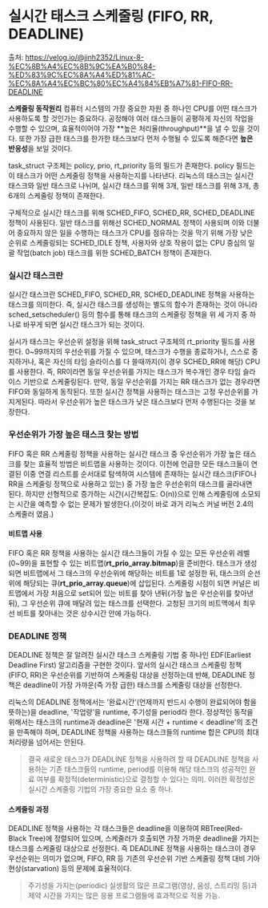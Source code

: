 # 실시간 태스크 스케줄링 (FIFO, RR, DEADLINE)

출처: https://velog.io/@jinh2352/Linux-8-%EC%8B%A4%EC%8B%9C%EA%B0%84-%ED%83%9C%EC%8A%A4%ED%81%AC-%EC%8A%A4%EC%BC%80%EC%A4%84%EB%A7%81-FIFO-RR-DEADLINE



**스케줄링 동작원리**
컴퓨터 시스템의 가장 중요한 자원 중 하나인 CPU를 어떤 태스크가 사용하도록 할 것인가는 중요하다. 공정해야 여러 태스크들이 공평하게 자신의 작업을 수행할 수 있으며, 효율적이어야 가장 **높은 처리율(throughput)**을 낼 수 있을 것이다. 또한 가장 급한 태스크를 한가한 태스크보다 먼저 수행될 수 있도록 해준다면 **높은 반응성**을 보일 것이다.



task_struct 구조체는 policy, prio, rt_priority 등의 필드가 존재한다.
policy 필드는 이 태스크가 어떤 스케줄링 정책을 사용하는지를 나타낸다. 리눅스의 태스크는 실시간 태스크와 일반 태스크로 나뉘며, 실시간 태스크를 위해 3개, 일반 태스크를 위해 3개, 총 6개의 스케줄링 정책이 존재한다.

구체적으로 실시간 태스크를 위해 SCHED_FIFO, SCHED_RR, SCHED_DEADLINE 정책이 사용된다. 일반 태스크를 위해선 SCHED_NORMAL 정책이 사용되며 이와 더불어 중요하지 않은 일을 수행하는 태스크가 CPU를 점유하는 것을 막기 위해 가장 낮은 순위로 스케줄링되는 SCHED_IDLE 정책, 사용자와 상호 작용이 없는 CPU 중심의 일괄 작업(batch job) 태스크를 위한 SCHED_BATCH 정책이 존재한다.

### 실시간 태스크란

실시간 태스크란 SCHED_FIFO, SCHED_RR, SCHED_DEADLINE 정책을 사용하는 태스크를 의미한다. 즉, 실시간 태스크를 생성하는 별도의 함수가 존재하는 것이 아니라 sched_setscheduler() 등의 함수를 통해 태스크의 스케줄링 정책을 위 세 가지 중 하나로 바꾸게 되면 실시간 태스크가 되는 것이다.

실시가 태스크는 우선순위 설정을 위해 task_struct 구조체의 rt_priority 필드를 사용한다. 0~99까지의 우선순위를 가질 수 있으며, 태스크가 수행을 종료하거나, 스스로 중지하거나, 혹은 자신의 타임 슬라이스를 다 쓸때까지(이 경우 SCHED_RR에 해당) CPU를 사용한다. 즉, RR이라면 동일 우선순위를 가지는 태스크가 복수개인 경우 타임 슬라이스 기반으로 스케줄링된다. 만약, 동일 우선순위를 가지는 RR 태스크가 없는 경우라면 FIFO와 동일하게 동작된다. 또한 실시간 정책을 사용하는 태스크는 고정 우선순위를 가지게된다. 따라서 우선순위가 높은 태스크가 낮은 태스크보다 먼저 수행된다는 것을 보장한다.

### 우선순위가 가장 높은 태스크 찾는 방법

FIFO 혹은 RR 스케줄링 정책을 사용하는 실시간 태스크 중 우선순위가 가장 높은 태스크를 찾는 효율적 방법은 비트맵을 사용하는 것이다.
이전에 언급한 모든 태스크들이 연결된 이중 연결 리스트를 순서대로 탐색하여 시스템에 존재하는 실시간 태스크(FIFO나 RR을 스케줄링 정책으로 사용하고 있는) 중 가장 높은 우선순위의 태스크를 골라내면 된다. 하지만 선형적으로 증가하는 시간(시간복잡도: O(n))으로 인해 스케줄링에 소모되는 시간을 예측할 수 없는 문제가 발생한다.(이것이 바로 과거 리눅스 커널 버전 2.4의 스케줄러 였음.)

#### 비트맵 사용

FIFO 혹은 RR 정책을 사용하는 실시간 태스크들이 가질 수 있는 모든 우선순위 레벨(0~99)을 표현할 수 있는 비트맵(**rt_prio_array.bitmap**)을 준비한다.
태스크가 생성되면 비트맵에서 그 태스크의 우선순위에 해당하는 비트를 1로 설정한 뒤, 태스크의 순선위에 해당되는 큐(**rt_prio_array.queue**)에 삽입된다.
스케줄링 시점이 되면 커널은 비트맵에서 가장 처음으로 set되어 있는 비트를 찾아 낸뒤(가장 높은 우선순위를 찾아낸 뒤), 그 우선순위 큐에 매달려 있는 태스크를 선택한다.
고청된 크기의 비트맥에서 최우선 비트를 찾아내는 것은 상수시간 안에 가능하다.

### DEADLINE 정책

DEADLINE 정책은 잘 알려진 실시간 태스크 스케줄링 기법 중 하나인 EDF(Earliest Deadline First) 알고리즘을 구현한 것이다. 앞서의 실시간 태스크 스케줄링 정책(FIFO, RR)은 우선순위를 기반하여 스케줄링 대상을 선정하는데 반해, DEADLINE 정책은 deadline이 가장 가까운(즉 가장 급한) 태스크를 스케줄링 대상을 선정한다.

리눅스의 DEADLINE 정책에서는 '완료시간'(언제까지 반드시 수행이 완료되어야 함을 뜻하는)을 deadline, '작업량'을 runtime, 주기성을 period라 한다.
정상적인 동작을 위해서는 태스크의 runtime과 deadline은 '현재 시간 + runtime < deadline'의 조건을 만족해야 하며, DEADLINE 정책을 사용하는 태스크들의 runtime 합은 CPU의 최대 처리량을 넘어서는 안된다.

> 결국 새로운 태스크가 DEADLINE 정책을 사용하려 할 때 DEADLINE 정책을 사용하는 기존 태스크들의 runtime, period를 이용해 해당 태스크의 성공적인 완료 여부를 확정적(deterministic)으로 결정할 수 있다는 의미. 이러한 확정성은 실시간 스케줄링 기법의 가장 중요한 요소 중 하나.

#### 스케줄링 과정

DEADLINE 정책을 사용하는 각 태스크들은 deadline을 이용하여 RBTree(Red-Black Tree)에 정렬되어 있으며, 스케줄러가 호출되면 가장 가까운 deadline을 가지는 태스크를 스케줄링 대상으로 선정한다. 즉 DEADLINE 정책을 사용하는 태스크이 경우 우선순위는 의미가 없으며, FIFO, RR 등 기존의 우선순위 기반 스케줄링 정책 대비 기아 현상(starvation) 등의 문제에 효율적이다.

> 주기성을 가지는(periodic) 실생활의 많은 프로그램(영상, 음성, 스트리밍 등)과 제약 시간을 가지는 많은 응용 프로그램들에 효과적으로 적용 가능.